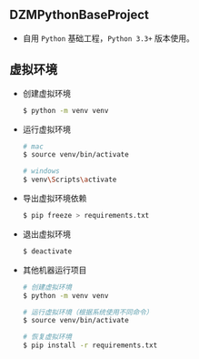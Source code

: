 ## DZMPythonBaseProject

* 自用 `Python` 基础工程，`Python 3.3+` 版本使用。

## 虚拟环境

* 创建虚拟环境

  ```sh
  $ python -m venv venv
  ```

* 运行虚拟环境

  ```sh
  # mac
  $ source venv/bin/activate

  # windows
  $ venv\Scripts\activate
  ```

* 导出虚拟环境依赖

  ```sh
  $ pip freeze > requirements.txt
  ```

* 退出虚拟环境

  ```sh
  $ deactivate
  ```

* 其他机器运行项目

  ```sh
  # 创建虚拟环境
  $ python -m venv venv

  # 运行虚拟环境（根据系统使用不同命令）
  $ source venv/bin/activate
  
  # 恢复虚拟环境
  $ pip install -r requirements.txt
  ```